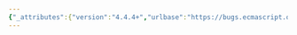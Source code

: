 ```yaml
---
{"_attributes":{"version":"4.4.4+","urlbase":"https://bugs.ecmascript.org/","maintainer":"dherman@mozilla.com"},"bug":{"bug_id":783,"creation_ts":"2012-10-09 21:51:00 -0700","short_desc":"throughout: \"Comparision\"","delta_ts":"2012-10-26 15:34:17 -0700","product":"Draft for 6th Edition","component":"editorial issue","version":"Rev 10: September 27, 2012 Draft","rep_platform":"All","op_sys":"All","bug_status":"RESOLVED","resolution":"FIXED","priority":"Normal","bug_severity":"minor","everconfirmed":true,"reporter":{"uid":"jmdyck","name":"Michael Dyck"},"assigned_to":{"uid":"allen","name":"Allen Wirfs-Brock"},"long_desc":[{"commentid":1919,"comment_count":0,"who":{"uid":"jmdyck","name":"Michael Dyck"},"bug_when":"2012-10-09 21:51:47 -0700","thetext":"Change \"Comparision\" to \"Comparison\" (i.e., delete the second 'i')\nin:\n   9.2 \"Testing and Comparision Operations\" (the header itself)\n   12.11 \"The switch Statement\" / Runtime Semantics: Case Block Evaluation /\n       rule 1 / step 4.d\n       rule 2 / step 4.a.iii\n       rule 2 / step 6.b.i.3\n   15.8.2.11 \"max\" / bullet 3\n   15.8.2.12 \"min\" / bullet 3"},{"commentid":1994,"comment_count":1,"who":{"uid":"allen","name":"Allen Wirfs-Brock"},"bug_when":"2012-10-24 09:05:15 -0700","thetext":"corrected in rev 11 editor's draft"},{"commentid":2137,"comment_count":2,"who":{"uid":"allen","name":"Allen Wirfs-Brock"},"bug_when":"2012-10-26 15:34:17 -0700","thetext":"in October 26, 2012 release draft"}]}}
---
```

